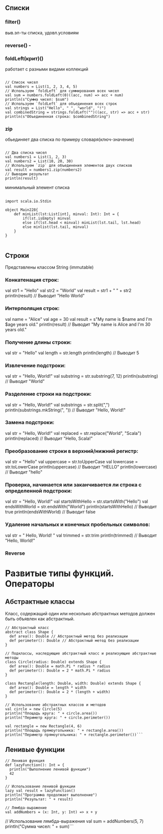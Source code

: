 ## Списки
### filter() 
выв.эл-ты списка, удовл.условиям
### reverse() - 
### foldLeft(крит)() 
работает с разными видами коллекций
<pre><code>
// Список чисел
val numbers = List(1, 2, 3, 4, 5)
// Используем `foldLeft` для суммирования всех чисел
val sum = numbers.foldLeft(0)((acc, num) => acc + num)
println(s"Сумма чисел: $sum")
// Используем `foldLeft` для объединения всех строк
val strings = List("Hello", " ", "world", "!")
val combinedString = strings.foldLeft("")((acc, str) => acc + str)
println(s"Объединенная строка: $combinedString")
</code></pre>
### zip 
обьединяет два списка по примеру словаря(ключ-значение)
<pre><code>
// Два списка чисел
val numbers1 = List(1, 2, 3)
val numbers2 = List(10, 20, 30)
// Используем `zip` для объединения элементов двух списков
val result = numbers1.zip(numbers2)
// Выводим результат
println(result)
</code></pre>
минимальный элемент списка
<pre> <code>
import scala.io.Stdin

object Main228{
    def minList(lst:List[int], minval: Int): Int = {
        if(lst.isEmpty) minval
        else if(lst.head < minval) minList(lst.tail, lst.head)
        else minlist(lst.tail, minval)
    }
}
</code> </pre>

## Строки
Представлены классом String (immutable)

### Конкатенация строк:

val str1 = "Hello"
val str2 = "World"
val result = str1 + " " + str2
println(result) // Выводит "Hello World"

### Интерполяция строк:

val name = "Alice"
val age = 30
val result = s"My name is $name and I'm $age years old."
println(result) // Выводит "My name is Alice and I'm 30 years old."

### Получение длины строки:

val str = "Hello"
val length = str.length
println(length) // Выводит 5

### Извлечение подстроки:

val str = "Hello, World!"
val substring = str.substring(7, 12)
println(substring) // Выводит "World"

### Разделение строки на подстроки:

val str = "Hello, World!"
val substrings = str.split(",")
println(substrings.mkString(", ")) // Выводит "Hello,  World!"

### Замена подстроки:

val str = "Hello, World!"
val replaced = str.replace("World", "Scala")
println(replaced) // Выводит "Hello, Scala!"

### Преобразование строки в верхний/нижний регистр:

val str = "Hello"
val uppercase = str.toUpperCase
val lowercase = str.toLowerCase
println(uppercase) // Выводит "HELLO"
println(lowercase) // Выводит "hello"

### Проверка, начинается или заканчивается ли строка с определенной подстроки:

val str = "Hello, World!"
val startsWithHello = str.startsWith("Hello")
val endsWithWorld = str.endsWith("World")
println(startsWithHello) // Выводит true
println(endsWithWorld) // Выводит false

### Удаление начальных и конечных пробельных символов:

val str = "   Hello, World!   "
val trimmed = str.trim
println(trimmed) // Выводит "Hello, World!"

### Reverse

# Развитые типы функций. Операторы
## Абстрактные классы
Класс, содержащий один или несколько абстрактных методов должен быть объявлен как абстрактный.
```
// Абстрактный класс
abstract class Shape {
  def area(): Double // Абстрактный метод без реализации
  def perimeter(): Double // Абстрактный метод без реализации
}

// Подклассы, наследующие абстрактный класс и реализующие абстрактные методы
class Circle(radius: Double) extends Shape {
  def area(): Double = math.Pi * radius * radius
  def perimeter(): Double = 2 * math.Pi * radius
}

class Rectangle(length: Double, width: Double) extends Shape {
  def area(): Double = length * width
  def perimeter(): Double = 2 * (length + width)
}

// Использование абстрактных классов и методов
val circle = new Circle(5)
println("Площадь круга: " + circle.area())
println("Периметр круга: " + circle.perimeter())

val rectangle = new Rectangle(4, 6)
println("Площадь прямоугольника: " + rectangle.area())
println("Периметр прямоугольника: " + rectangle.perimeter())```
```
## Ленивые функции
```
// Ленивая функция
def lazyFunction(): Int = {
  println("Выполнение ленивой функции")
  42
}

// Использование ленивой функции
lazy val result = lazyFunction()
println("Программа продолжает выполнение")
println("Результат: " + result)

// Лямбда-выражение
val addNumbers = (x: Int, y: Int) => x + y
```

// Использование лямбда-выражения
val sum = addNumbers(5, 7)
println("Сумма чисел: " + sum)```
